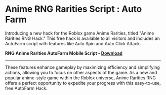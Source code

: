 <h1> Anime RNG Rarities Script : Auto Farm </h1>

Introducing a new hack for the Roblox game Anime Rarities, titled "Anime Rarities RNG Hack." This free hack is available to all visitors and includes an AutoFarm script with features like Auto Spin and Auto Click Attack. 


**RNG Anime Rarities AutoFarm Mobile Script - [Download](https://dlgram.com/AgmzL)** 

------------------------------------------------------------------------------------------------------------------------------------

These features enhance gameplay by maximizing efficiency and simplifying actions, allowing you to focus on other aspects of the game. As a new and popular anime-style game within the Roblox universe, Anime Rarities RNG offers a perfect opportunity to expedite your progress with this easy-to-use, free AutoFarm Hack.

